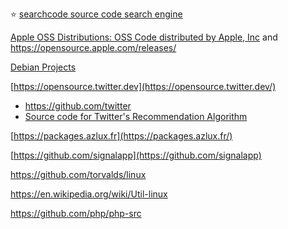 ⭐ [searchcode  source code search engine](https://searchcode.com/)

[Apple OSS Distributions: OSS Code distributed by Apple, Inc](https://github.com/apple-oss-distributions) and https://opensource.apple.com/releases/

[Debian Projects](https://salsa.debian.org/explore)

[https://opensource.twitter.dev](https://opensource.twitter.dev/)
- https://github.com/twitter
- [Source code for Twitter's Recommendation Algorithm](https://github.com/twitter/the-algorithm/)

[https://packages.azlux.fr](https://packages.azlux.fr/)

[https://github.com/signalapp](https://github.com/signalapp)

https://github.com/torvalds/linux

https://en.wikipedia.org/wiki/Util-linux

https://github.com/php/php-src